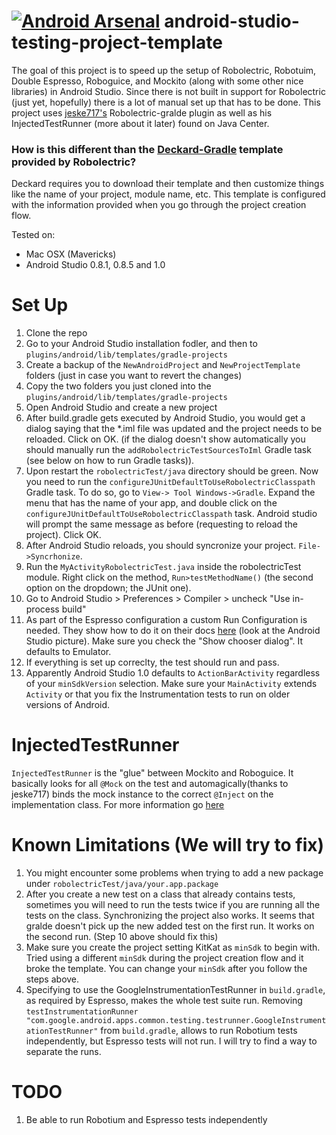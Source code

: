 [![Android Arsenal](https://img.shields.io/badge/Android%20Arsenal-android--studio--testing--project--template-brightgreen.svg?style=flat)](https://android-arsenal.com/details/1/941)
android-studio-testing-project-template
=======================================

The goal of this project is to speed up the setup of Robolectric, Robotuim, Double Espresso, Roboguice, and Mockito (along with some other nice libraries) in Android Studio. Since there is not built in support for Robolectric (just yet, hopefully) there is a lot of manual set up that has to be done. This project uses [jeske717's](https://github.com/jeske717) Robolectric-gralde plugin as well as his InjectedTestRunner (more about it later) found on Java Center. 


### How is this different than the [Deckard-Gradle](https://github.com/robolectric/deckard-gradle) template provided by Robolectric?

Deckard requires you to download their template and then customize things like the name of your project, module name, etc. This template is configured with the information provided when you go through the project creation flow.

Tested on:

- Mac OSX (Mavericks)
- Android Studio 0.8.1, 0.8.5 and 1.0


Set Up
========================================
1. Clone the repo
2. Go to your Android Studio installation fodler, and then to `plugins/android/lib/templates/gradle-projects`
3. Create a backup of the `NewAndroidProject` and `NewProjectTemplate` folders (just in case you want to revert the changes)
4. Copy the two folders you just cloned into the `plugins/android/lib/templates/gradle-projects`
5. Open Android Studio and create a new project
6. After build.gradle gets executed by Android Studio, you would get a dialog saying that the *.iml file was updated and the project needs to be reloaded. Click on OK. (if the dialog doesn't show automatically you should manually run the `addRobolectricTestSourcesToIml` Gradle task (see below on how to run Gradle tasks)).
7. Upon restart the `robolectricTest/java` directory should be green. Now you need to run the `configureJUnitDefaultToUseRobolectricClasspath` Gradle task. To do so, go to `View-> Tool Windows->Gradle`. Expand the menu that has the name of your app, and double click on the `configureJUnitDefaultToUseRobolectricClasspath` task. Android studio will prompt the same message as before (requesting to reload the project). Click OK.
8. After Android Studio reloads, you should syncronize your project. `File->Syncrhonize`.
9. Run the `MyActivityRobolectricTest.java` inside the robolectricTest module. Right click on the method, `Run>testMethodName()` (the second option on the dropdown; the JUnit one).
10. Go to Android Studio > Preferences > Compiler > uncheck "Use in-process build" 
11. As part of the Espresso configuration a custom Run Configuration is needed. They show how to do it on their docs [here](https://code.google.com/p/android-test-kit/wiki/Espresso) (look at the Android Studio picture). Make sure you check the "Show chooser dialog". It defaults to Emulator.
12. If everything is set up correclty, the test should run and pass.
13. Apparently Android Studio 1.0 defaults to `ActionBarActivity` regardless of your `minSdkVersion` selection. Make sure your `MainActivity` extends `Activity` or that you fix the Instrumentation tests to run on older versions of Android.

InjectedTestRunner
========================================

`InjectedTestRunner` is the "glue" between Mockito and Roboguice. It basically looks for all `@Mock` on the test and automagically(thanks to jeske717) binds the mock instance to the correct `@Inject` on the implementation class. For more information go [here](https://github.com/jeske717/injected-test-runner)

Known Limitations (We will try to fix)
========================================
1. You might encounter some problems when trying to add a new package under `robolectricTest/java/your.app.package`
2. After you create a new test on a class that already contains tests, sometimes you will need to run the tests twice if you are running all the tests on the class. Synchronizing the project also works. It seems that gralde doesn't pick up the new added test on the first run. It works on the second run. (Step 10 above should fix this)
3. Make sure you create the project setting KitKat as `minSdk` to begin with. Tried using a different `minSdk` during the project creation flow and it broke the template. You can change your `minSdk` after you follow the steps above.
4. Specifying to use the GoogleInstrumentationTestRunner in `build.gradle`, as required by Espresso, makes the whole test suite run. Removing `testInstrumentationRunner "com.google.android.apps.common.testing.testrunner.GoogleInstrumentationTestRunner"` from `build.gradle`, allows to run Robotium tests independently, but Espresso tests will not run. I will try to find a way to separate the runs.


TODO
========================================
1. Be able to run Robotium and Espresso tests independently


